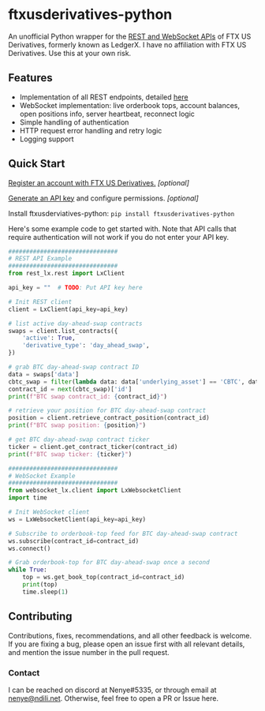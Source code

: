 # ftxusderivatives-python
An unofficial Python wrapper for the [REST and WebSocket APIs](https://docs.ledgerx.com/reference/overview) of FTX US Derivatives, formerly known as LedgerX. I have no affiliation with FTX US Derivatives. Use this at your own risk.

## Features
- Implementation of all REST endpoints, detailed [here](https://docs.ledgerx.com/reference/overview)
- WebSocket implementation: live orderbook tops, account balances, open positions info, server heartbeat, reconnect logic
- Simple handling of authentication
- HTTP request error handling and retry logic
- Logging support

## Quick Start
[Register an account with FTX US Derivatives.](https://derivs.ftx.us/) *[optional]*

[Generate an API key](https://docs.ledgerx.com/docs/api-key) and configure permissions. *[optional]*

Install ftxusderviatives-python: `pip install ftxusderivatives-python`

Here's some example code to get started with. Note that API calls that require authentication will not work if you do not
enter your API key.

```python
###############################
# REST API Example
###############################
from rest_lx.rest import LxClient

api_key = ""  # TODO: Put API key here

# Init REST client
client = LxClient(api_key=api_key)

# list active day-ahead-swap contracts
swaps = client.list_contracts({
    'active': True,
    'derivative_type': 'day_ahead_swap',
})

# grab BTC day-ahead-swap contract ID
data = swaps['data']
cbtc_swap = filter(lambda data: data['underlying_asset'] == 'CBTC', data)
contract_id = next(cbtc_swap)['id']
print(f"BTC swap contract_id: {contract_id}")

# retrieve your position for BTC day-ahead-swap contract
position = client.retrieve_contract_position(contract_id)
print(f"BTC swap position: {position}")

# get BTC day-ahead-swap contract ticker
ticker = client.get_contract_ticker(contract_id)
print(f"BTC swap ticker: {ticker}")

###############################
# WebSocket Example
###############################
from websocket_lx.client import LxWebsocketClient
import time

# Init WebSocket client
ws = LxWebsocketClient(api_key=api_key)

# Subscribe to orderbook-top feed for BTC day-ahead-swap contract
ws.subscribe(contract_id=contract_id)
ws.connect()

# Grab orderbook-top for BTC day-ahead-swap once a second
while True:
    top = ws.get_book_top(contract_id=contract_id)
    print(top)
    time.sleep(1)
```

## Contributing 
Contributions, fixes, recommendations, and all other feedback is welcome. If you are fixing a bug, please open an issue first with all relevant details, and mention the issue number in the pull request.

### Contact 
I can be reached on discord at Nenye#5335, or through email at nenye@ndili.net. Otherwise, feel free to open a PR or Issue here.
